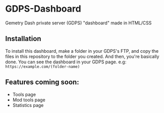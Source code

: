 # GDPS-Dashboard
Gemetry Dash private server (GDPS) "dashboard" made in HTML/CSS

## Installation
To install this dashboard, make a folder in your GDPS's FTP, and copy the files in this repository to the folder you created. And then, you're basically done. You can see the dashboard in your GDPS page. e.g: `https://example.com/(folder-name)`

## Features coming soon:
- Tools page
- Mod tools page
- Statistics page